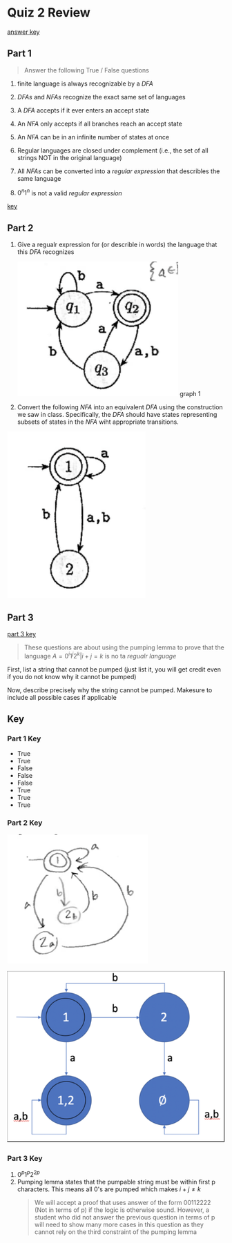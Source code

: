 # Quiz 2 Review
[answer key](#key)

## Part 1

> Answer the following True / False questions

1. finite language is always recognizable by a $DFA$ 

2. $DFAs$ and $NFAs$ recognize the exact same set of languages

3. A $DFA$ accepts if it ever enters an accept state

4. An $NFA$ only accepts if all branches reach an accept state

5. An $NFA$ can be in an infinite number of states at once

6. Regular languages are closed under complement (i.e., the set of all strings NOT in the original language)

7. All $NFAs$ can be converted into a _regular expression_ that describles the same language

8. $0^n1^n$ is not a valid _regular expression_

[key](#part-1-key)

## Part 2

1. Give a regualr expression for (or describle in words) the language that this $DFA$ recognizes

   ![g1](../images/g1.png)
graph 1

2. Convert the following $NFA$ into an equivalent $DFA$ using the construction we saw in class. Specifically, the $DFA$ should have states representing subsets of states in the $NFA$ wiht appropriate transitions.

![g2](../images/g2.png)

## Part 3
[part 3 key](#p3rt-3-key)

> These questions are about using the pumping lemma to prove that the language $A = {0^i1^j2^k|i + j = k}$ is no ta _regualr language_

First, list a string that cannot be pumped (just list it, you will get credit even if you do not know why it cannot be pumped)

Now, describe precisely why the string cannot be pumped. Makesure to include all possible cases if applicable

## Key 
### Part 1 Key
- True
- True
- False
- False
- False
- True
- True
- True

### Part 2 Key

![g1a](../images/g1a.png)

![g2a](../images/g2a.png)

### Part 3 Key

1. $0^{p}1^{p}2^{2p}$
2. Pumping lemma states that the pumpable string must be within first p characters. This means all 0's are pumped which makes $i + j \neq k$
   >We will accept a proof that uses answer of the form 00112222 (Not in terms of p) if the logic is otherwise sound. However, a student who did not answer the previous question in terms of p will need to show many more cases in this question as they cannot rely on the third constraint of the pumping lemma
